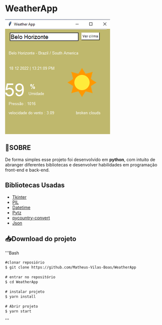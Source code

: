 <h1 text-align="center"> WeatherApp </h1>

<div alig=center>
    <img src = "public\publicimag.png">
</div>

<h2> 📃SOBRE</h2>
<p>De forma simples esse projeto foi desenvolvido em <strong>python</strong>, com intuito de abranger diferentes bibliotecas e desenvolver habilidades em programação front-end e back-end. </p>

<h2> Bibliotecas Usadas </h2>

- [Tkinter](https://docs.python.org/3/library/tkinter.html)
- [PIL](https://pillow.readthedocs.io/en/stable/)
- [Datetime](https://docs.python.org/3/library/datetime.html)
- [Pytz](https://pypi.org/project/pytz/)
- [pycountry-convert](https://pypi.org/project/pycountry-convert/)
- [Json](https://www.json.org/json-pt.html)

<h2> 📥Download do projeto</h2>

'''Bash

    #clonar reposiório
    $ git clone https://github.com/Matheus-Vilas-Boas/WeatherApp

    # entrar no repositório
    $ cd WeatherApp

    # instalar projeto
    $ yarn install 

    # Abrir projeto
    $ yarn start 

'''

